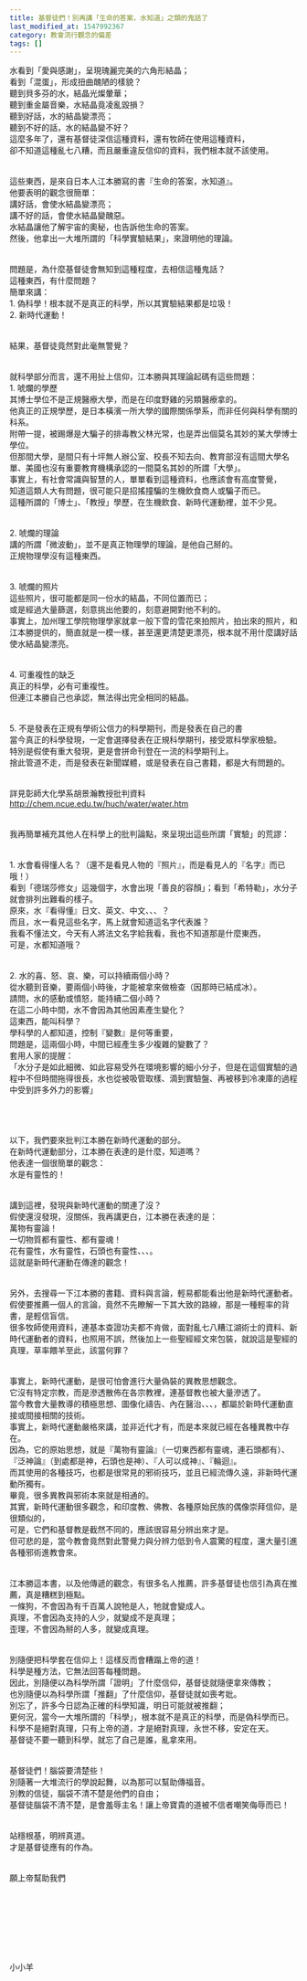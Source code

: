 ```yaml
---
title: 基督徒們！別再講「生命的答案，水知道」之類的鬼話了
last_modified_at: 1547992367
category: 教會流行觀念的偏差
tags: []
---
```


水看到「愛與感謝」，呈現瑰麗完美的六角形結晶； <br>看到「混蛋」，形成扭曲醜陋的樣貌？<br>聽到貝多芬的水，結晶光燦暈華； <br>聽到重金屬音樂，水結晶竟凌亂毀損？<br>聽到好話，水的結晶變漂亮；<br>聽到不好的話，水的結晶變不好？<br><!--more-->這麼多年了，還有基督徒深信這種資料，還有牧師在使用這種資料，<br>卻不知道這種亂七八糟，而且嚴重違反信仰的資料，我們根本就不該使用。<br><br><br>這些東西，是來自日本人江本勝寫的書『生命的答案，水知道』。<br>他要表明的觀念很簡單：<br>講好話，會使水結晶變漂亮；<br>講不好的話，會使水結晶變醜惡。<br>水結晶讓他了解宇宙的奧秘，也告訴他生命的答案。<br>然後，他拿出一大堆所謂的「科學實驗結果」，來證明他的理論。<br><br><br>問題是，為什麼基督徒會無知到這種程度，去相信這種鬼話？<br>這種東西，有什麼問題？<br>簡單來講：<br>1.	偽科學！根本就不是真正的科學，所以其實驗結果都是垃圾！<br>2.	新時代運動！<br><br><br>結果，基督徒竟然對此毫無警覺？<br><br><br>就科學部分而言，還不用扯上信仰，江本勝與其理論起碼有這些問題：<br>1.	唬爛的學歷<br>其博士學位不是正規醫療大學，而是在印度野雞的另類醫療拿的。<br>他真正的正規學歷，是日本橫濱一所大學的國際關係學系，而非任何與科學有關的科系。<br>附帶一提，被踢爆是大騙子的排毒教父林光常，也是弄出個莫名其妙的某大學博士學位。<br>但那間大學，是間只有十坪無人辦公室、校長不知去向、教育部沒有這間大學名單、美國也沒有重要教育機構承認的一間莫名其妙的所謂「大學」。<br>事實上，有社會常識與智慧的人，單單看到這種資料，也應該會有高度警覺，<br>知道這類人大有問題，很可能只是招搖撞騙的生機飲食商人或騙子而已。<br>這種所謂的「博士」、「教授」學歷，在生機飲食、新時代運動裡，並不少見。<br><br><br>2.	唬爛的理論<br>講的所謂「微波動」，並不是真正物理學的理論，是他自己掰的。<br>正規物理學沒有這種東西。<br><br><br>3.	唬爛的照片<br>這些照片，很可能都是同一份水的結晶，不同位置而已；<br>或是經過大量篩選，刻意挑出他要的，刻意避開對他不利的。<br>事實上，加州理工學院物理學家就拿一般下雪的雪花來拍照片，拍出來的照片，和江本勝提供的，簡直就是一模一樣，甚至還更清楚更漂亮，根本就不用什麼講好話使水結晶變漂亮。<br><br><br>4.	可重複性的缺乏<br>真正的科學，必有可重複性。<br>但連江本勝自己也承認，無法得出完全相同的結晶。<br><br><br>5.	不是發表在正規有學術公信力的科學期刊，而是發表在自己的書<br>當今真正的科學發現，一定會選擇發表在正規科學期刊，接受眾科學家檢驗。<br>特別是假使有重大發現，更是會拼命刊登在一流的科學期刊上。<br>捨此管道不走，而是發表在新聞媒體，或是發表在自己書籍，都是大有問題的。<br><br><br>詳見彰師大化學系胡景瀚教授批判資料<br>http://chem.ncue.edu.tw/huch/water/water.htm<br><br><br>我再簡單補充其他人在科學上的批判論點，來呈現出這些所謂「實驗」的荒謬：<br><br><br>1.	水會看得懂人名？（還不是看見人物的『照片』，而是看見人的『名字』而已哦！）<br>看到「德瑞莎修女」這幾個字，水會出現「善良的容顏」；看到「希特勒」，水分子就會排列出難看的樣子。<br>原來，水『看得懂』日文、英文、中文、、、？<br>而且，水一看見這些名字，馬上就會知道這名字代表誰？<br>我看不懂法文，今天有人將法文名字給我看，我也不知道那是什麼東西，<br>可是，水都知道哦？<br><br><br>2.	水的喜、怒、哀、樂，可以持續兩個小時？<br>從水聽到音樂，要兩個小時後，才能被拿來做檢查（因那時已結成冰）。<br>請問，水的感動或憤怒，能持續二個小時？<br>在這二小時中間，水不會因為其他因素產生變化？<br>這東西，能叫科學？<br>學科學的人都知道，控制『變數』是何等重要，<br>問題是，這兩個小時，中間已經產生多少複雜的變數了？<br>套用人家的提醒：<br>「水分子是如此細微、如此容易受外在環境影響的細小分子，但是在這個實驗的過程中不但時間拖得很長，水也從被吸管取樣、滴到實驗盤、再被移到冷凍庫的過程中受到許多外力的影響」<br><br><br><br><br>以下，我們要來批判江本勝在新時代運動的部分。<br>在新時代運動部分，江本勝在表達的是什麼，知道嗎？<br>他表達一個很簡單的觀念：<br>水是有靈性的！<br><br><br>講到這裡，發現與新時代運動的關連了沒？ <br>假使還沒發現，沒關係，我再講更白，江本勝在表達的是：<br>萬物有靈論！<br>一切物質都有靈性、都有靈魂！<br>花有靈性，水有靈性，石頭也有靈性、、、。<br>這就是新時代運動在傳達的觀念！<br><br><br>另外，去搜尋一下江本勝的書籍、資料與言論，輕易都能看出他是新時代運動者。<br>假使要推薦一個人的言論，竟然不先瞭解一下其大致的路線，那是一種輕率的背書，是輕信盲信。<br>很多牧師使用資料，連基本查證功夫都不肯做，面對亂七八糟江湖術士的資料、新時代運動者的資料，也照用不誤，然後加上一些聖經經文來包裝，就說這是聖經的真理，草率餵羊至此，該當何罪？<br><br><br>事實上，新時代運動，是很可怕會進行大量偽裝的異教思想觀念。<br>它沒有特定宗教，而是滲透散佈在各宗教裡，連基督教也被大量滲透了。<br>當今教會大量教導的積極思想、圖像化禱告、內在醫治、、、，都屬於新時代運動直接或間接相關的技術。<br>事實上，新時代運動嚴格來講，並非近代才有，而是本來就已經在各種異教中存在。<br>因為，它的原始思想，就是『萬物有靈論』（一切東西都有靈魂，連石頭都有）、『泛神論』（到處都是神，石頭也是神）、『人可以成神』、『輪迴』。<br>而其使用的各種技巧，也都是很常見的邪術技巧，並且已經流傳久遠，非新時代運動所獨有。<br>畢竟，很多異教與邪術本來就是相通的。<br>其實，新時代運動很多觀念，和印度教、佛教、各種原始民族的偶像崇拜信仰，是很類似的，<br>可是，它們和基督教是截然不同的，應該很容易分辨出來才是。<br>但可悲的是，當今教會竟然對此警覺力與分辨力低到令人震驚的程度，還大量引進各種邪術進教會來。<br><br><br>江本勝這本書，以及他傳遞的觀念，有很多名人推薦，許多基督徒也信引為真在推薦，真是糟糕到極點。<br>一條狗，不會因為有千百萬人說牠是人，牠就會變成人。<br>真理，不會因為支持的人少，就變成不是真理；<br>歪理，不會因為掰的人多，就變成真理。<br><br><br>別隨便把科學套在信仰上！這樣反而會糟蹋上帝的道！<br>科學是種方法，它無法回答每種問題。<br>因此，別隨便以為科學所謂「證明」了什麼信仰，基督徒就隨便拿來傳教；<br>也別隨便以為科學所謂「推翻」了什麼信仰，基督徒就如喪考妣。<br>別忘了，許多今日認為正確的科學知識，明日可能就被推翻；<br>更何況，當今一大堆所謂的「科學」，根本就不是真正的科學，而是偽科學而已。<br>科學不是絕對真理，只有上帝的道，才是絕對真理，永世不移，安定在天。<br>基督徒不要一聽到科學，就忘了自己是誰，亂拿來用。<br><br><br>基督徒們！腦袋要清楚些！<br>別隨著一大堆流行的學說起舞，以為那可以幫助傳福音。<br>別教的信徒，腦袋不清不楚是他們的自由；<br>基督徒腦袋不清不楚，是會羞辱主名！讓上帝寶貴的道被不信者嘲笑侮辱而已！<br><br><br>站穩根基，明辨真道。<br>才是基督徒應有的作為。<br><br><br>願上帝幫助我們<br><br><br><br><br><br><br><br><br>小小羊
